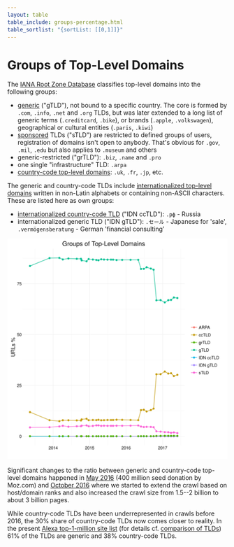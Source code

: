 ```yaml
---
layout: table
table_include: groups-percentage.html
table_sortlist: "{sortList: [[0,1]]}"
---
```


Groups of Top-Level Domains
===========================

The [IANA Root Zone Database](http://www.iana.org/domains/root/db) classifies top-level domains into the following groups:

- [generic](https://en.wikipedia.org/wiki/Generic_top-level_domain) ("gTLD"), not bound to a specific country. The core is formed by `.com`, `.info`, `.net` and `.org` TLDs, but was later extended to a long list of generic terms (`.creditcard`, `.bike`), or brands (`.apple`, `.volkswagen`), geographical or cultural entities (`.paris`, `.kiwi`)
- [sponsored](https://en.wikipedia.org/wiki/Generic_top-level_domain#Sponsored_gTLD) TLDs ("sTLD") are restricted to defined groups of users, registration of domains isn't open to anybody. That's obvious for `.gov`, `.mil`, `.edu` but also applies to `.museum` and others
- generic-restricted ("grTLD"): `.biz`, `.name` and `.pro`
- one single "infrastructure" TLD: `.arpa`
- [country-code top-level domains](https://en.wikipedia.org/wiki/Country_code_top-level_domain): `.uk`, `.fr`, `.jp`, etc.

The generic and country-code TLDs include [internationalized top-level domains](https://en.wikipedia.org/wiki/Internationalized_domain_name) written in non-Latin alphabets or containing non-ASCII characters. These are listed here as own groups:

- [internationalized country-code TLD](https://en.wikipedia.org/wiki/Internationalized_country_code_top-level_domain) ("IDN ccTLD"): `.рф` - Russia
- internationalized generic TLD ("IDN gTLD"): `.セール` - Japanese for 'sale', `.vermögensberatung` - German 'financial consulting'


![Percentage of top-level domains groups](groups.png)

Significant changes to the ratio between generic and country-code top-level domains happened in [May 2016](http://commoncrawl.org/2016/06/may-2016-crawl-archive-now-available/) (400 million seed donation by Moz.com) and [October 2016](http://commoncrawl.org/2016/11/october-2016-crawl-archive-now-available/) where we started to extend the crawl based on host/domain ranks and also increased the crawl size from 1.5--2 billion to about 3 billion pages.

While country-code TLDs have been underrepresented in crawls before 2016, the 30% share of country-code TLDs now comes closer to reality. In the present [Alexa top-1-million site list](http://s3.amazonaws.com/alexa-static/top-1m.csv.zip) (for details cf. [comparison of TLDs](./comparison)) 61% of the TLDs are generic and 38% country-code TLDs.

